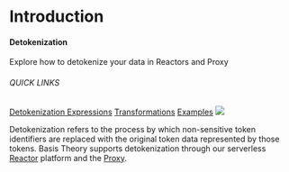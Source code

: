 # Introduction
<aside class="header-intro-box">
    <span>
        <h4>Detokenization</h4>
        <p class="header-intro-body2-font">Explore how to detokenize your data in Reactors and Proxy</p>
        <h6>QUICK LINKS</h6>
        <span class="intro-quick-links">
            <a href="#expressions">Detokenization Expressions</a>
            <a href="#transformations">Transformations</a>
            <a href="#examples">Examples</a>
        </span>
    </span>
    <img src="/images/detokenization-intro.svg"/>
</aside>

Detokenization refers to the process by which non-sensitive token identifiers are replaced with the original token data represented by those tokens.
Basis Theory supports detokenization through our serverless [Reactor](/#reactors) platform and the [Proxy](/#proxy).
